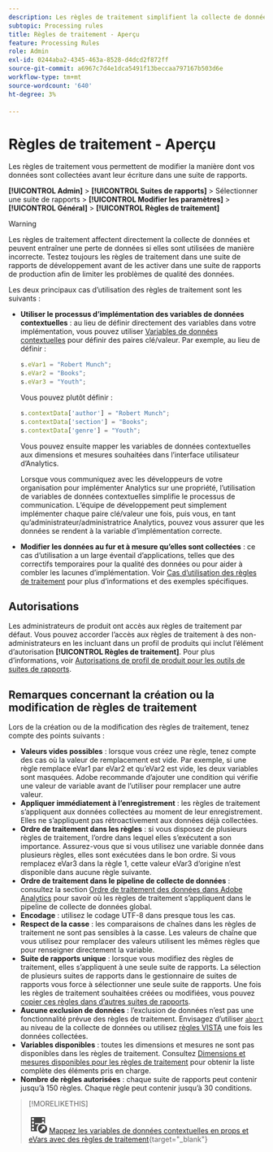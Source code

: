 ```yaml
---
description: Les règles de traitement simplifient la collecte de données et gèrent le contenu lorsqu’il est envoyé pour la création de rapports.
subtopic: Processing rules
title: Règles de traitement - Aperçu
feature: Processing Rules
role: Admin
exl-id: 0244aba2-4345-463a-8528-d4dcd2f872ff
source-git-commit: a6967c7d4e1dca5491f13beccaa797167b503d6e
workflow-type: tm+mt
source-wordcount: '640'
ht-degree: 3%

---
```


# Règles de traitement - Aperçu

Les règles de traitement vous permettent de modifier la manière dont vos données sont collectées avant leur écriture dans une suite de rapports.

**[!UICONTROL Admin]** > **[!UICONTROL Suites de rapports]** > Sélectionner une suite de rapports > **[!UICONTROL Modifier les paramètres]** > **[!UICONTROL Général]** > **[!UICONTROL Règles de traitement]**

>[!WARNING]
>
>Les règles de traitement affectent directement la collecte de données et peuvent entraîner une perte de données si elles sont utilisées de manière incorrecte. Testez toujours les règles de traitement dans une suite de rapports de développement avant de les activer dans une suite de rapports de production afin de limiter les problèmes de qualité des données.

Les deux principaux cas d’utilisation des règles de traitement sont les suivants :

* **Utiliser le processus d’implémentation des variables de données contextuelles** : au lieu de définir directement des variables dans votre implémentation, vous pouvez utiliser [Variables de données contextuelles](/help/implement/vars/page-vars/contextdata.md) pour définir des paires clé/valeur. Par exemple, au lieu de définir :

  ```js
  s.eVar1 = "Robert Munch";
  s.eVar2 = "Books";
  s.eVar3 = "Youth";
  ```

  Vous pouvez plutôt définir :

  ```js
  s.contextData['author'] = "Robert Munch";
  s.contextData['section'] = "Books";
  s.contextData['genre'] = "Youth";
  ```

  Vous pouvez ensuite mapper les variables de données contextuelles aux dimensions et mesures souhaitées dans l’interface utilisateur d’Analytics.

  Lorsque vous communiquez avec les développeurs de votre organisation pour implémenter Analytics sur une propriété, l’utilisation de variables de données contextuelles simplifie le processus de communication. L’équipe de développement peut simplement implémenter chaque paire clé/valeur une fois, puis vous, en tant qu’administrateur/administratrice Analytics, pouvez vous assurer que les données se rendent à la variable d’implémentation correcte.

* **Modifier les données au fur et à mesure qu’elles sont collectées** : ce cas d’utilisation a un large éventail d’applications, telles que des correctifs temporaires pour la qualité des données ou pour aider à combler les lacunes d’implémentation. Voir [Cas d’utilisation des règles de traitement](pr-use-cases.md) pour plus d’informations et des exemples spécifiques.

## Autorisations

Les administrateurs de produit ont accès aux règles de traitement par défaut. Vous pouvez accorder l’accès aux règles de traitement à des non-administrateurs en les incluant dans un profil de produits qui inclut l’élément d’autorisation **[!UICONTROL Règles de traitement]**. Pour plus d’informations, voir [Autorisations de profil de produit pour les outils de suites de rapports](/help/admin/admin-console/permissions/report-suite-tools.md).

## Remarques concernant la création ou la modification de règles de traitement

Lors de la création ou de la modification des règles de traitement, tenez compte des points suivants :

* **Valeurs vides possibles** : lorsque vous créez une règle, tenez compte des cas où la valeur de remplacement est vide. Par exemple, si une règle remplace eVar1 par eVar2 et qu’eVar2 est vide, les deux variables sont masquées. Adobe recommande d’ajouter une condition qui vérifie une valeur de variable avant de l’utiliser pour remplacer une autre valeur.
* **Appliquer immédiatement à l’enregistrement** : les règles de traitement s’appliquent aux données collectées au moment de leur enregistrement. Elles ne s’appliquent pas rétroactivement aux données déjà collectées.
* **Ordre de traitement dans les règles** : si vous disposez de plusieurs règles de traitement, l’ordre dans lequel elles s’exécutent a son importance. Assurez-vous que si vous utilisez une variable donnée dans plusieurs règles, elles sont exécutées dans le bon ordre. Si vous remplacez eVar3 dans la règle 1, cette valeur eVar3 d’origine n’est disponible dans aucune règle suivante.
* **Ordre de traitement dans le pipeline de collecte de données** : consultez la section [Ordre de traitement des données dans Adobe Analytics](/help/technotes/processing-order.md) pour savoir où les règles de traitement s’appliquent dans le pipeline de collecte de données global.
* **Encodage** : utilisez le codage UTF-8 dans presque tous les cas.
* **Respect de la casse** : les comparaisons de chaînes dans les règles de traitement ne sont pas sensibles à la casse. Les valeurs de chaîne que vous utilisez pour remplacer des valeurs utilisent les mêmes règles que pour renseigner directement la variable.
* **Suite de rapports unique** : lorsque vous modifiez des règles de traitement, elles s’appliquent à une seule suite de rapports. La sélection de plusieurs suites de rapports dans le gestionnaire de suites de rapports vous force à sélectionner une seule suite de rapports. Une fois les règles de traitement souhaitées créées ou modifiées, vous pouvez [copier ces règles dans d’autres suites de rapports](pr-copy.md).
* **Aucune exclusion de données** : l’exclusion de données n’est pas une fonctionnalité prévue des règles de traitement. Envisagez d’utiliser [`abort`](/help/implement/vars/config-vars/abort.md) au niveau de la collecte de données ou utilisez [règles VISTA](/help/technotes/vista.md) une fois les données collectées.
* **Variables disponibles** : toutes les dimensions et mesures ne sont pas disponibles dans les règles de traitement. Consultez [Dimensions et mesures disponibles pour les règles de traitement](pr-variables.md) pour obtenir la liste complète des éléments pris en charge.
* **Nombre de règles autorisées** : chaque suite de rapports peut contenir jusqu’à 150 règles. Chaque règle peut contenir jusqu’à 30 conditions.

>[!MORELIKETHIS]
>
>![VideoCheckedOut](/help/assets/icons/VideoCheckedOut.svg) [Mappez les variables de données contextuelles en props et eVars avec des règles de traitement](https://experienceleague.adobe.com/fr/docs/analytics-learn/tutorials/implementation/implementation-basics/map-contextdata-variables-into-props-and-evars-with-processing-rules){target="_blank"}
